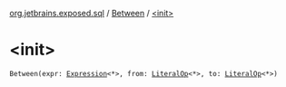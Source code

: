 [org.jetbrains.exposed.sql](../index.md) / [Between](index.md) / [&lt;init&gt;](.)

# &lt;init&gt;

`Between(expr: `[`Expression`](../-expression/index.md)`<*>, from: `[`LiteralOp`](../-literal-op/index.md)`<*>, to: `[`LiteralOp`](../-literal-op/index.md)`<*>)`